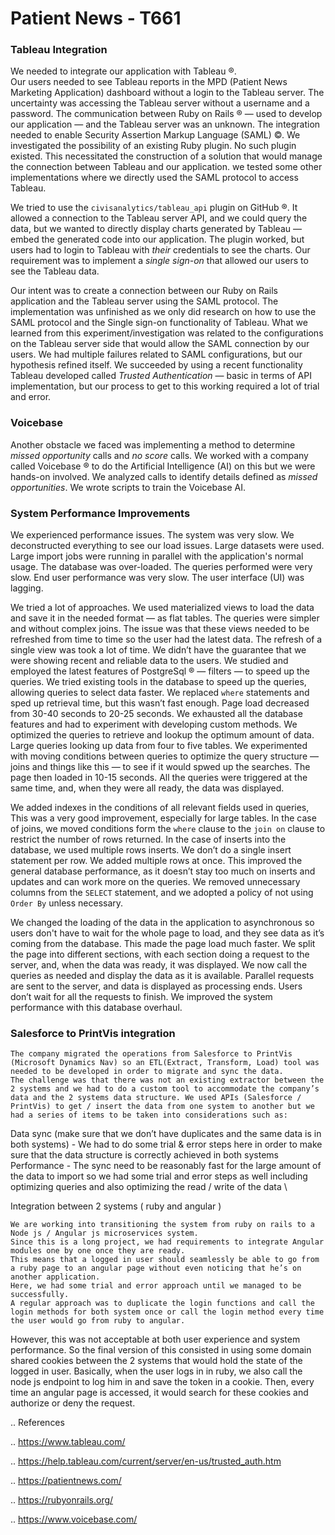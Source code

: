 Patient News - T661
=============================================================





### Tableau Integration

We needed to integrate our application with Tableau &reg;.  
Our users needed to see Tableau reports in the MPD (Patient News Marketing Application) dashboard without a login to the Tableau server.
The uncertainty was accessing the Tableau server without a username and a password.
The communication between Ruby on Rails &reg;
&mdash;
used to develop our application
&mdash;
and the Tableau server was an unknown.
The integration needed to enable Security Assertion Markup Language (SAML) &copy;.
We investigated the possibility of an existing Ruby plugin.
No such plugin existed.
This necessitated the construction of a solution that would manage the connection between Tableau and our application.
we tested some other implementations where we directly used the SAML protocol to access Tableau.

We tried to use the `civisanalytics/tableau_api` plugin on GitHub &reg;.
It allowed a connection to the Tableau server API,
and we could query the data,
but we wanted to directly display charts generated by Tableau
&mdash;
embed the generated code into our application.
The plugin worked,
but users had to login to Tableau with *their* credentials to see the charts.
Our requirement was to implement a *single sign-on* that allowed our users to see the Tableau data.

Our intent was to create a connection between our Ruby on Rails application and the Tableau server using the SAML protocol.
The implementation was unfinished as we only did research on how to use the SAML protocol and the Single sign-on functionality of Tableau.
What we learned from this experiment/investigation was related to the configurations on the Tableau server side that would allow the SAML connection by our users. We had multiple failures related to SAML configurations,
but our hypothesis refined itself.
We succeeded by using a recent functionality Tableau developed called *Trusted Authentication*
&mdash;
basic in terms of API implementation,
but our process to get to this working required a lot of trial and error.

### Voicebase

Another obstacle we faced was implementing a method to determine *missed opportunity* calls and *no score* calls.
We worked with a company called Voicebase &reg; to do the Artificial Intelligence (AI) on this but we were hands-on involved.
We analyzed calls to identify details defined as  *missed opportunities*.
We wrote scripts to train the Voicebase AI.


### System Performance Improvements

We experienced performance issues.
The system was very slow.
We deconstructed everything to see our load issues.
Large datasets were used.
Large import jobs were running in parallel with the application's normal usage.
The database was over-loaded.
The queries performed were very slow.
End user performance was very slow.
The user interface (UI) was lagging.

We tried a lot of approaches.
We used materialized views to load the data and save it in the needed format
&mdash;
as flat tables.
The queries were simpler and without complex joins.
The issue was that these views needed to be refreshed from time to time so the user had the latest data.
The refresh of a single view was took a lot of time.
We didn’t have the guarantee that we were showing recent and reliable data to the users.
We studied and employed the latest features of PostgreSql &reg;
&mdash;
filters
&mdash;
to speed up the queries.
We tried existing tools in the database to speed up the queries,
allowing queries to select data faster.
We replaced `where` statements and sped up retrieval time,
but this wasn’t fast enough.
Page load decreased from 30-40 seconds to 20-25 seconds.
We exhausted all the database features and had to experiment with developing custom methods.
We optimized the queries to retrieve and lookup the optimum amount of data.
Large queries looking up data from four to five tables.
We experimented with moving conditions between queries to optimize the query structure
&mdash;
joins and things like this
&mdash;
to see if it would spwed up the searches.
The page then loaded in 10-15 seconds.
All the queries were triggered at the same time,
and,
when they were all ready,
the data was displayed.

We added indexes in the conditions of all relevant fields used in queries,
This was a very good improvement,
especially for large tables.
In the case of joins,
we moved conditions form the `where` clause to the `join on` clause to restrict the number of rows returned.
In the case of inserts into the database,
we used multiple rows inserts.
We don’t do a single insert statement per row.
We added multiple rows at once.
This improved the general database performance,
as it doesn’t stay too much on inserts and updates and can work more on the queries.
We removed unnecessary columns from the `SELECT` statement,
and we adopted a policy of not using `Order By` unless necessary.

We changed the loading of the data in the application to asynchronous so users don't have to wait for the whole page to load,
and they see data as it’s coming from the database.
This made the page load much faster.
We split the page into different sections,
with each section doing a request to the server,
and,
when the data was ready,
it was displayed.
We now call the queries as needed and display the data as it is available.
Parallel requests are sent to the server,
and data is displayed as processing ends.
Users don’t wait for all the requests to finish.
We improved the system performance with this database overhaul.

### Salesforce to PrintVis integration

	The company migrated the operations from Salesforce to PrintVis (Microsoft Dynamics Nav) so an ETL(Extract, Transform, Load) tool was needed to be developed in order to migrate and sync the data.
	The challenge was that there was not an existing extractor between the 2 systems and we had to do a custom tool to accommodate the company’s data and the 2 systems data structure. We used APIs (Salesforce / PrintVis) to get / insert the data from one system to another but we had a series of items to be taken into considerations such as:
Data sync (make sure that we don’t have duplicates and the same data is in both systems) - We had to do some trial & error steps here in order to make sure that the data structure is correctly achieved in both systems
Performance - The sync need to be reasonably fast for the large amount of the data to import so we had some trial and error steps as well including optimizing queries and also optimizing the read / write of the data
\


Integration between 2 systems ( ruby and angular )

	We are working into transitioning the system from ruby on rails to a Node js / Angular js microservices system.
	Since this is a long project, we had requirements to integrate Angular modules one by one once they are ready.
	This means that a logged in user should seamlessly be able to go from a ruby page to an angular page without even noticing that he’s on another application.
	Here, we had some trial and error approach until we managed to be successfully.
	A regular approach was to duplicate the login functions and call the login methods for both system once or call the login method every time the user would go from ruby to angular.
However, this was not acceptable at both user experience and system performance.
	So the final version of this consisted in using some domain shared cookies between the 2 systems that would hold the state of the logged in user. Basically, when the user logs in in ruby, we also call the node js endpoint to log him in and save the token in a cookie. Then, every time an angular page is accessed, it would search for these cookies and authorize or deny the request.




.. References

.. https://www.tableau.com/

.. https://help.tableau.com/current/server/en-us/trusted_auth.htm

.. https://patientnews.com/

.. https://rubyonrails.org/

.. https://www.voicebase.com/
